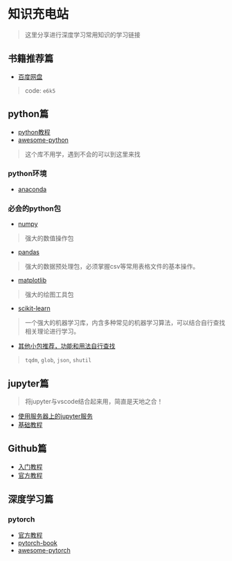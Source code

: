 # 知识充电站
> 这里分享进行深度学习常用知识的学习链接

## 书籍推荐篇
- [百度网盘](https://pan.baidu.com/s/1h-3T5ISMnGvXmwRioslNWQ)
> code: `e6k5`

## python篇
- [python教程](https://docs.python.org/zh-cn/3/tutorial/index.html)
- [awesome-python](https://github.com/jobbole/awesome-python-cn)
> 这个库不用学，遇到不会的可以到这里来找

### python环境
- [anaconda](https://zhuanlan.zhihu.com/p/32925500)

### 必会的python包
- [numpy](https://www.numpy.org.cn/)
> 强大的数值操作包

- [pandas](https://www.pypandas.cn/docs/)
> 强大的数据预处理包，必须掌握csv等常用表格文件的基本操作。

- [matplotlib](https://www.matplotlib.org.cn/)
> 强大的绘图工具包

- [scikit-learn](https://sklearn.apachecn.org/)
> 一个强大的机器学习库，内含多种常见的机器学习算法，可以结合自行查找相关理论进行学习。

- [其他小包推荐，功能和用法自行查找](http://www.google.com)
> `tqdm`, `glob`, `json`, `shutil`

## jupyter篇
> 将jupyter与vscode结合起来用，简直是天地之合！
- [使用服务器上的jupyter服务](https://blog.csdn.net/a819825294/article/details/55657496)
- [基础教程](https://zhuanlan.zhihu.com/p/33105153)

## Github篇
- [入门教程](https://www.liaoxuefeng.com/wiki/896043488029600)
- [官方教程](https://help.github.com/cn)

## 深度学习篇
### pytorch
- [官方教程](https://pytorch.org/tutorials/)
- [pytorch-book](https://github.com/chenyuntc/pytorch-book)
- [awesome-pytorch](https://github.com/INTERMT/Awesome-PyTorch-Chinese)